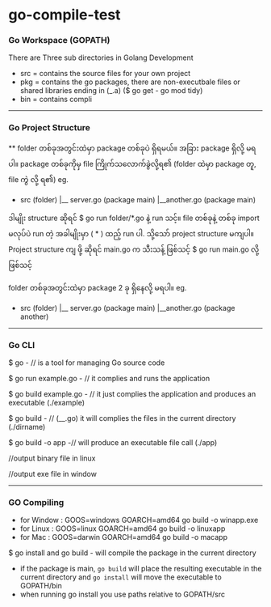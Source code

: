 # go-compile-test

### Go Workspace (GOPATH)

There are Three sub directories in Golang Development

- src = contains the source files for your own project
- pkg = contains the go packages, there are non-executbale files or shared libraries ending in (_.a) ($ go get - go mod tidy)
- bin = contains compli

------------

### Go Project Structure

** folder တစ်ခုအတွင်းထဲမှာ package တစ်ခုပဲ ရှိရမယ်။ အခြား package ရှိလို့ မရပါ။ package တစ်ခုကိုမှ file ကြိုက်သလောက်ခွဲလို့ရ၏ (folder ထဲမှာ package တူ, file ကွဲ လို့ ရ၏)
eg. 
 - src (folder)
   |__ server.go (package main)
   |__another.go (package main)

ဒါမျိုး structure ဆိုရင် $ go run folder/*.go နဲ့ run သင့်။
file တစ်ခုနဲ့ တစ်ခု import မလုပ်ပဲ run တဲ့ အခါမျိုးမှာ ( * ) ထည့် run ပါ.
သို့သော် project structure မကျပါ။
Project structure ကျ ဖို့ ဆိုရင် main.go က သီးသန့် ဖြစ်သင့်
$ go run main.go လို့ ဖြစ်သင့်

folder တစ်ခုအတွင်းထဲမှာ package 2 ခု ရှိနေလို့ မရပါ။
eg.
 - src (folder)
   |__ server.go (package main)
   |__another.go (package another)

-----------

### Go CLI

$ go - // is a tool for managing Go source code

$ go run example.go  - // it complies and runs the application

$ go build example.go  - // it just complies the application and produces an executable (./example)

$ go build - // (__.go) it will complies the files in the current directory (./dirname)

$ go build -o app -// will produce an executable file call (./app)

//output binary file in linux

//output exe file in window

------------ 

### GO Compiling

- for Window : GOOS=windows GOARCH=amd64 go build -o winapp.exe
- for Linux : GOOS=linux GOARCH=amd64 go build -o linuxapp
- for Mac : GOOS=darwin GOARCH=amd64 go build -o macapp

$ go install and go build - will compile the package in the current directory
- if the package is main, `go build` will place the resulting executable in the current directory and `go install` will move the executable to GOPATH/bin
- when running go install you use paths relative to GOPATH/src
